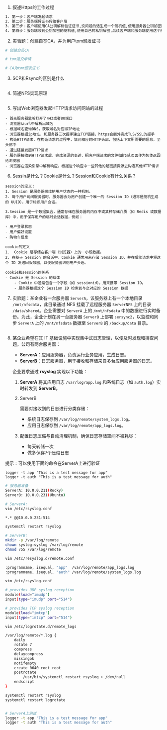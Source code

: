 1. 叙述Https的工作过程

``````bash
1. 第一步：客户端发起请求
2. 第二步：服务端将证书传给客户端
3. 第三步：客户端使用CA公钥解析验证证书,没问题的话生成一个随机值,使用服务器公钥加密随机值发给服务端
4. 第四步：服务端收到公钥加密的随机值,使用自己的私钥解密,后续客户端和服务端使用这个随机值进行对称加密，机密传输。
``````



2. 实验题：创建自签CA，并为用户tom颁发证书

``````bash
# 创建自签CA

# tom递交申请

# CA为tom颁发证书
``````



3. SCP和Rsync的区别是什么

``````
``````



4. 简述NFS实现原理

``````
``````



5. 写出Web浏览器发起HTTP请求访问网站的过程

``````
- 首先服务器监听打开了443或者80端口
- 浏览器从url中解析出域名
- 根据域名查询DNS，获取域名对应得IP地址
- 浏览器根据ip地址，和服务器三次握手建立TCP链接，https会额外完成TLS/SSL的握手
- 构造HTTP请求，在构造请求的过程中，填充相应的HTTP头部，包括上下文所需要的信息，至头部中
- 通过链接发起HTTP请求
- 服务器接收到HTTP请求后，完成资源的表述，把客户端请求的文件如html页面作为包体返回给浏览器
- 浏览器在渲染引擎中解析响应，根据这个响应中一些其他的超链接资源去构造其他HTTP请求
``````



6. Sessin是什么？Cookie是什么？Session和Cookie有什么关系？

``````
session的定义：
1. Session 是服务器端维护用户状态的一种机制。
2. 每个用户访问服务器时，服务器会为用户创建一个唯一的 Session ID（通常是随机生成的 UUID），用于标识用户会话。

3.Session 是一个数据集合，通常存储在服务器的内存中或某种存储介质（如 Redis 或数据库）中，用于保存用户的临时会话数据，例如：

- 用户登录状态
- 用户偏好设置
- 购物车信息

cookie的定义
1.  Cookie 是存储在客户端（浏览器）上的一小段数据。
2. 在基于 Session 的会话中，Cookie 通常用来存储 Session ID，并在后续请求中将这个 ID 发送回服务器，以便服务器识别用户会话。

cookie和session的关系
- Cookie 是 Session 的载体
	- Cookie 中通常包含一个字段（如 sessionid），用来携带 Session ID。
	- 服务器根据这个 Session ID 检索到与之对应的 Session 数据
``````



7. 实验题：某企业有一台服务器 `ServerA`，该服务器上有一个本地目录 `/mnt/nfsdata`，此目录通过 NFS 挂载了远程服务器 `ServerNFS` 上的目录 `/data/shared`。企业需要对 `ServerA` 上的 `/mnt/nfsdata` 中的数据进行实时备份。为此，企业计划在另一台服务器 `ServerB` 上部署 `sersync2`，以监控和同步 `ServerA` 上的 `/mnt/nfsdata` 数据至 `ServerB` 的 `/backup/data` 目录。

``````
``````



8. 某企业希望在其 IT 基础设施中实现集中式日志管理，以便及时发现和排查问题。公司有两台服务器：

   - **ServerA**：应用服务器，负责运行业务应用，生成日志。
   - **ServerB**：日志服务器，用于接收和存储来自多台应用服务器的日志。

   企业要求通过 **rsyslog** 实现以下功能：

   1. **ServerA** 将其应用日志 `/var/log/app.log` 和系统日志（如 `auth.log`）实时转发到 **ServerB**。

   2. ServerB

       需要对接收到的日志进行分类存储：

      - 系统日志保存到 `/var/log/remote/system_logs.log`。
      - 应用日志保存到 `/var/log/remote/app_logs.log`。

   3. 配置日志压缩与自动清理机制，确保日志存储空间不被耗尽：

      - 每天转储一次
      - 做多保存7个压缩日志

提示：可以使用下面的命令在ServerA上进行验证

``````
logger -t app "This is a test message for app"
logger -t auth "This is a test message for auth"
``````



``````bash
# 服务器准备
ServerA: 10.0.0.211(Rocky)
ServerB: 10.0.0.231(Ubuntu)

# ServerA:
vim /etc/rsyslog.conf

*.* @@10.0.0.231:514

systemctl restart rsyslog

# ServerB:
mkdir -p /var/log/remote
chown syslog:syslog /var/log/remote
chmod 755 /var/log/remote

vim /etc/resyslog.d/remote.conf

:programname, isequal, "app"  /var/log/remote/app_logs.log
:programname, isequal, "auth" /var/log/remote/system_logs.log

vim /etc/rsyslog.conf

# provides UDP syslog reception
module(load="imudp")
input(type="imudp" port="514")

# provides TCP syslog reception
module(load="imtcp")
input(type="imtcp" port="514")

vim /etc/logrotate.d/remote_logs

/var/log/remote/*.log {
    daily
    rotate 7
    compress
    delaycompress
    missingok
    notifempty
    create 0640 root root
    postrotate
        /usr/bin/systemctl restart rsyslog > /dev/null
    endscript
}

systemctl restart rsyslog
systemctl restart logrotate


# ServerA上测试
logger -t app "This is a test message for app"
logger -t auth "This is a test message for auth"
``````

